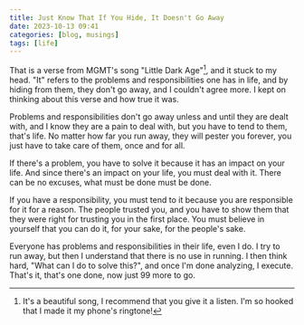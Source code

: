 ```yaml
---
title: Just Know That If You Hide, It Doesn't Go Away
date: 2023-10-13 09:41
categories: [blog, musings]
tags: [life]
---
```


That is a verse from MGMT's song "Little Dark Age"[^footnote], and it stuck to my head. "It" refers to the problems and responsibilities one has in life, and by hiding from them, they don't go away, and I couldn't agree more. I kept on thinking about this verse and how true it was.

Problems and responsibilities don't go away unless and until they are dealt with, and I know they are a pain to deal with, but you have to tend to them, that's life. No matter how far you run away, they will pester you forever, you just have to take care of them, once and for all.

If there's a problem, you have to solve it because it has an impact on your life. And since there's an impact on your life, you must deal with it. There can be no excuses, what must be done must be done.

If you have a responsibility, you must tend to it because you are responsible for it for a reason. The people trusted you, and you have to show them that they were right for trusting you in the first place. You must believe in yourself that you can do it, for your sake, for the people's sake.

Everyone has problems and responsibilities in their life, even I do. I try to run away, but then I understand that there is no use in running. I then think hard, "What can I do to solve this?", and once I'm done analyzing, I execute. That's it, that's one done, now just 99 more to go.

[^footnote]: It's a beautiful song, I recommend that you give it a listen. I'm so hooked that I made it my phone's ringtone!

